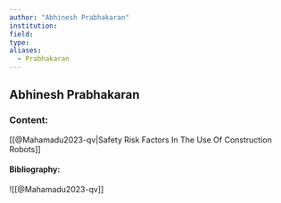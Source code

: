 ```yaml
---
author: "Abhinesh Prabhakaran"
institution:
field:
type:
aliases:
  - Prabhakaran
---
```


## Abhinesh Prabhakaran

### Content:
[[@Mahamadu2023-qv|Safety Risk Factors In The Use Of Construction Robots]]

#### Bibliography:

![[@Mahamadu2023-qv]]